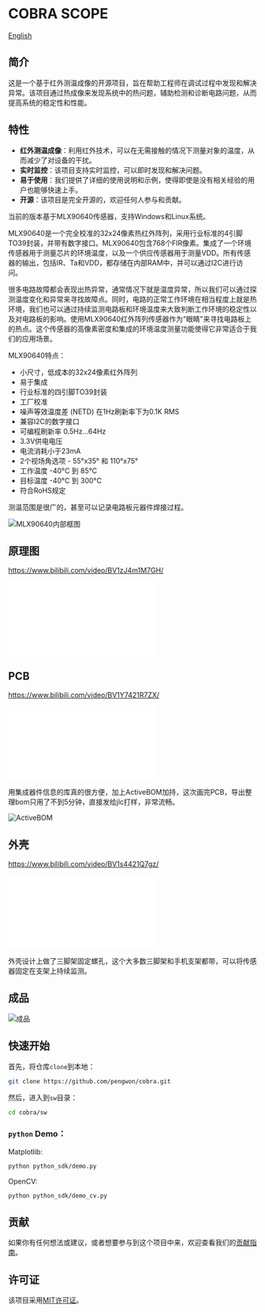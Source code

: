 # COBRA SCOPE

[English](README_en.md)

## 简介

这是一个基于红外测温成像的开源项目，旨在帮助工程师在调试过程中发现和解决异常。该项目通过热成像来发现系统中的热问题，辅助检测和诊断电路问题，从而提高系统的稳定性和性能。

## 特性

- **红外测温成像**：利用红外技术，可以在无需接触的情况下测量对象的温度，从而减少了对设备的干扰。
- **实时监控**：该项目支持实时监控，可以即时发现和解决问题。
- **易于使用**：我们提供了详细的使用说明和示例，使得即使是没有相关经验的用户也能够快速上手。
- **开源**：该项目是完全开源的，欢迎任何人参与和贡献。

当前的版本基于MLX90640传感器，支持Windows和Linux系统。

MLX90640是一个完全校准的32x24像素热红外阵列，采用行业标准的4引脚TO39封装，并带有数字接口。MLX90640包含768个FIR像素。集成了一个环境传感器用于测量芯片的环境温度，以及一个供应传感器用于测量VDD。所有传感器的输出，包括IR、Ta和VDD，都存储在内部RAM中，并可以通过I2C进行访问。

很多电路故障都会表现出热异常，通常情况下就是温度异常，所以我们可以通过探测温度变化和异常来寻找故障点。同时，电路的正常工作环境在相当程度上就是热环境，我们也可以通过持续监测电路板和环境温度来大致判断工作环境的稳定性以及对电路板的影响。使用MLX90640红外阵列传感器作为"眼睛"来寻找电路板上的热点。这个传感器的高像素密度和集成的环境温度测量功能使得它非常适合于我们的应用场景。

MLX90640特点：
- 小尺寸，低成本的32x24像素红外阵列
- 易于集成
- 行业标准的四引脚TO39封装
- 工厂校准
- 噪声等效温度差 (NETD) 在1Hz刷新率下为0.1K RMS
- 兼容I2C的数字接口
- 可编程刷新率 0.5Hz…64Hz
- 3.3V供电电压
- 电流消耗小于23mA
- 2个视场角选项 - 55°x35° 和 110°x75°
- 工作温度 -40°C 到 85°C
- 目标温度 -40°C 到 300°C
- 符合RoHS规定

测温范围是很广的，甚至可以记录电路板元器件焊接过程。

![MLX90640内部框图](https://imgs.boringhex.top/blog/20240611155729.png)

## 原理图

https://www.bilibili.com/video/BV1zJ4m1M7GH/

<iframe src="//player.bilibili.com/player.html?bvid=BV1zJ4m1M7GH&page=1" scrolling="no" border="0" frameborder="no" framespacing="0" allowfullscreen="true"> </iframe>

## PCB

https://www.bilibili.com/video/BV1Y7421R7ZX/

<iframe src="//player.bilibili.com/player.html?bvid=BV1Y7421R7ZX&page=1" scrolling="no" border="0" frameborder="no" framespacing="0" allowfullscreen="true"> </iframe>

用集成器件信息的库真的很方便，加上ActiveBOM加持，这次画完PCB，导出整理bom只用了不到5分钟，直接发给jlc打样，非常流畅。

![ActiveBOM](https://imgs.boringhex.top/blog/20240611182124.png)

## 外壳

https://www.bilibili.com/video/BV1s4421Q7gz/

<iframe src="//player.bilibili.com/player.html?bvid=BV1s4421Q7gz&page=1" scrolling="no" border="0" frameborder="no" framespacing="0" allowfullscreen="true"> </iframe>

外壳设计上做了三脚架固定螺孔，这个大多数三脚架和手机支架都带，可以将传感器固定在支架上持续监测。

## 成品

![成品](https://imgs.boringhex.top/blog/90b911a07356ab261847dd5fdb55f75.jpg)

## 快速开始

首先，将仓库`clone`到本地：

```bash
git clone https://github.com/pengwon/cobra.git
```

然后，进入到`sw`目录：

```bash
cd cobra/sw
```

### `python` Demo：

Matplotlib:

```bash
python python_sdk/demo.py
```

OpenCV:

```bash
python python_sdk/demo_cv.py
```

## 贡献

如果你有任何想法或建议，或者想要参与到这个项目中来，欢迎查看我们的[贡献指南](CONTRIBUTING.md)。

## 许可证

该项目采用[MIT许可证](LICENSE)。

